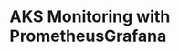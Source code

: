 # AKS Monitoring with PrometheusGrafana                                                                                                                                                                                                                                                                      
